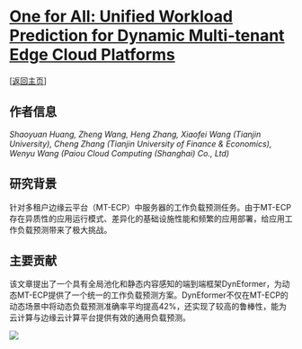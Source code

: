 # [One for All: Unified Workload Prediction for Dynamic Multi-tenant Edge Cloud Platforms](https://dl.acm.org/doi/abs/10.1145/3580305.3599453)

\[[返回主页](../../README.md)\]

## 作者信息
*Shaoyuan Huang, Zheng Wang, Heng Zhang, Xiaofei Wang (Tianjin University), Cheng Zhang (Tianjin University of Finance &
Economics), Wenyu Wang (Paiou Cloud Computing (Shanghai) Co., Ltd)*

## 研究背景
针对多租户边缘云平台（MT-ECP）中服务器的工作负载预测任务。由于MT-ECP存在异质性的应用运行模式、差异化的基础设施性能和频繁的应用部署，给应用工作负载预测带来了极大挑战。

## 主要贡献
该文章提出了一个具有全局池化和静态内容感知的端到端框架DynEformer，为动态MT-ECP提供了一个统一的工作负载预测方案。DynEformer不仅在MT-ECP的动态场景中将动态负载预测准确率平均提高42%，还实现了较高的鲁棒性，能为云计算与边缘云计算平台提供有效的通用负载预测。

![](../../figs/kdd23-dyneformer.png)